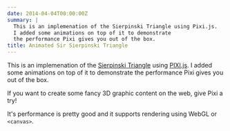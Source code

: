 ```yaml
---
date: 2014-04-04T00:00:00Z
summary: |
  This is an implemenation of the Sierpinski Triangle using Pixi.js.
  I added some animations on top of it to demonstrate
  the performance Pixi gives you out of the box.
title: Animated Sir Sierpinski Triangle
---
```


This is an implemenation of the [Sierpinski Triangle](https://en.wikipedia.org/wiki/Sierpinski_triangle) using [PIXI.js](http://www.pixijs.com/).
I added some animations on top of it to demonstrate
the performance Pixi gives you out of the box.


<script data-slug-hash="Gflmy" data-user="jorin" data-height="400" data-default-tab="result" data-theme-id="8862" class='codepen' async src="//codepen.io/assets/embed/ei.js" ></script>

If you want to create some fancy 3D graphic content on the web, give Pixi a try!

It's performance is pretty good and it supports rendering using WebGL or `<canvas>`.
